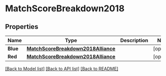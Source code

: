 # MatchScoreBreakdown2018

## Properties

Name | Type | Description | Notes
------------ | ------------- | ------------- | -------------
**Blue** | [**MatchScoreBreakdown2018Alliance**](Match_Score_Breakdown_2018_Alliance.md) |  | [optional] 
**Red** | [**MatchScoreBreakdown2018Alliance**](Match_Score_Breakdown_2018_Alliance.md) |  | [optional] 

[[Back to Model list]](../README.md#documentation-for-models) [[Back to API list]](../README.md#documentation-for-api-endpoints) [[Back to README]](../README.md)


